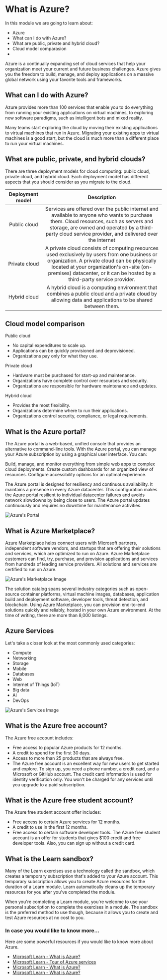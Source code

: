 # What is Azure?

In this module we are going to learn about:
- Azure
- What can I do with Azure?
- What are public, private and hybrid cloud?
- Cloud model comparasion
-

Azure is a continually expanding set of cloud services that help your organization meet your current and future business challenges. Azure gives you the freedom to build, manage, and deploy applications on a massive global network using your favorite tools and frameworks.

##  What can I do with Azure?
Azure provides more than 100 services that enable you to do everything from running your existing applications on virtual machines, to exploring new software paradigms, such as intelligent bots and mixed reality.

Many teams start exploring the cloud by moving their existing applications to virtual machines that run in Azure. Migrating your existing apps to virtual machines is a good start, but the cloud is much more than a different place to run your virtual machines.

## What are public, private, and hybrid clouds?
There are three deployment models for cloud computing: public cloud, private cloud, and hybrid cloud. Each deployment model has different aspects that you should consider as you migrate to the cloud.

| Deployment model | Description
| :-------------: |:-------------:|
| Public cloud   | Services are offered over the public internet and available to anyone who wants to purchase them. Cloud resources, such as servers and storage, are owned and operated by a third-party cloud service provider, and delivered over the internet|
| Private cloud   | A private cloud consists of computing resources used exclusively by users from one business or organization. A private cloud can be physically located at your organization's on-site (on-premises) datacenter, or it can be hosted by a third-party service provider. |
| Hybrid cloud   | A hybrid cloud is a computing environment that combines a public cloud and a private cloud by allowing data and applications to be shared between them.|


## Cloud model comparison
Public cloud
- No capital expenditures to scale up.
- Applications can be quickly provisioned and deprovisioned.
- Organizations pay only for what they use.

Private cloud
- Hardware must be purchased for start-up and maintenance.
- Organizations have complete control over resources and security.
- Organizations are responsible for hardware maintenance and updates.

Hybrid cloud
- Provides the most flexibility.
- Organizations determine where to run their applications.
- Organizations control security, compliance, or legal requirements.

## What is the Azure portal?
The Azure portal is a web-based, unified console that provides an alternative to command-line tools. With the Azure portal, you can manage your Azure subscription by using a graphical user interface. You can:

Build, manage, and monitor everything from simple web apps to complex cloud deployments.
Create custom dashboards for an organized view of resources.
Configure accessibility options for an optimal experience.

The Azure portal is designed for resiliency and continuous availability. It maintains a presence in every Azure datacenter. This configuration makes the Azure portal resilient to individual datacenter failures and avoids network slowdowns by being close to users. The Azure portal updates continuously and requires no downtime for maintenance activities.

![Azure's Portal](../img/azure-portal.png)


## What is Azure Marketplace?
Azure Marketplace helps connect users with Microsoft partners, independent software vendors, and startups that are offering their solutions and services, which are optimized to run on Azure. Azure Marketplace customers can find, try, purchase, and provision applications and services from hundreds of leading service providers. All solutions and services are certified to run on Azure.

![Azure's Marketplace Image](../img/marketplace.png)

The solution catalog spans several industry categories such as open-source container platforms, virtual machine images, databases, application build and deployment software, developer tools, threat detection, and blockchain. Using Azure Marketplace, you can provision end-to-end solutions quickly and reliably, hosted in your own Azure environment. At the time of writing, there are more than 8,000 listings.

## Azure Services
Let's take a closer look at the most commonly used categories:

- Compute
- Networking
- Storage
- Mobile
- Databases
- Web
- Internet of Things (IoT)
- Big data
- AI
- DevOps

![Azure's Services Image](../img/azureservices.png)
## What is the Azure free account?
The Azure free account includes:

- Free access to popular Azure products for 12 months.
- A credit to spend for the first 30 days.
- Access to more than 25 products that are always free.
- The Azure free account is an excellent way for new users to get started and explore. To sign up, you need a phone number, a credit card, and a Microsoft or GitHub account. The credit card information is used for identity verification only. You won't be charged for any services until you upgrade to a paid subscription.

## What is the Azure free student account?
The Azure free student account offer includes:

- Free access to certain Azure services for 12 months.
- A credit to use in the first 12 months.
- Free access to certain software developer tools.
The Azure free student account is an offer for students that gives $100 credit and free developer tools. Also, you can sign up without a credit card.

## What is the Learn sandbox?
Many of the Learn exercises use a technology called the sandbox, which creates a temporary subscription that's added to your Azure account. This temporary subscription allows you to create Azure resources for the duration of a Learn module. Learn automatically cleans up the temporary resources for you after you've completed the module.

When you're completing a Learn module, you're welcome to use your personal subscription to complete the exercises in a module. The sandbox is the preferred method to use though, because it allows you to create and test Azure resources at no cost to you.
### In case you would like to know more...

Here are some powerful resources if you would like to know more about Azure. 
- [Microsoft Learn - What is Azure?](https://docs.microsoft.com/en-us/learn/modules/intro-to-azure-fundamentals/what-is-microsoft-azure?ns-enrollment-type=LearningPath&ns-enrollment-id=learn.az-900-describe-cloud-concepts)
- [Microsoft Learn - Tour of Azure services](https://docs.microsoft.com/en-us/learn/modules/intro-to-azure-fundamentals/tour-of-azure-services)
- [Microsoft Learn - What is Azure?](https://docs.microsoft.com/en-us/learn/modules/intro-to-azure-fundamentals/what-is-microsoft-azure?ns-enrollment-type=LearningPath&ns-enrollment-id=learn.az-900-describe-cloud-concepts)
- [Microsoft Learn - What is Azure?](https://docs.microsoft.com/en-us/learn/modules/intro-to-azure-fundamentals/what-is-microsoft-azure?ns-enrollment-type=LearningPath&ns-enrollment-id=learn.az-900-describe-cloud-concepts)